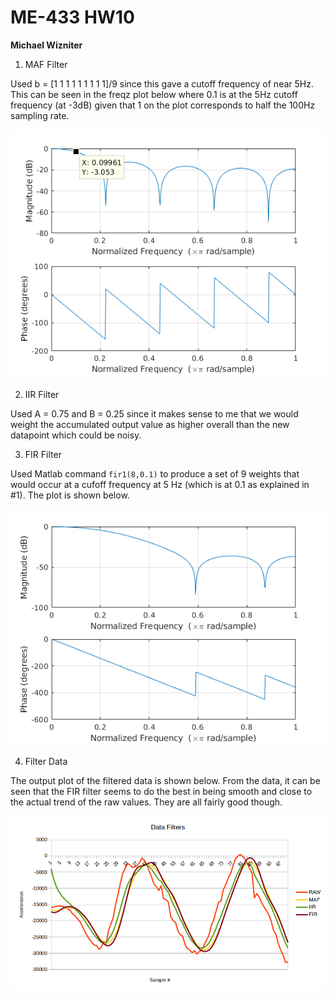 # ME-433 HW10
**Michael Wizniter**

1. MAF Filter

Used b = [1 1 1 1 1 1 1 1 1]/9 since this gave a cutoff frequency of near 5Hz.
This can be seen in the freqz plot below where 0.1 is at the 5Hz cutoff frequency
(at -3dB) given that 1 on the plot corresponds to half the 100Hz sampling rate.

![maf.png](imgs/maf.png)

2. IIR Filter

Used A = 0.75 and B = 0.25 since it makes sense to me that we would weight the accumulated
output value as higher overall than the new datapoint which could be noisy.

3. FIR Filter

Used Matlab command `fir1(8,0.1)` to produce a set of 9 weights that would occur
at a cufoff frequency at 5 Hz (which is at 0.1 as explained in #1). The plot is shown below.

![fir.png](imgs/fir.png)

4. Filter Data

The output plot of the filtered data is shown below. From the data, it can be seen that the
FIR filter seems to do the best in being smooth and close to the actual trend of the raw values.
They are all fairly good though.

![data.png](imgs/data.png)
